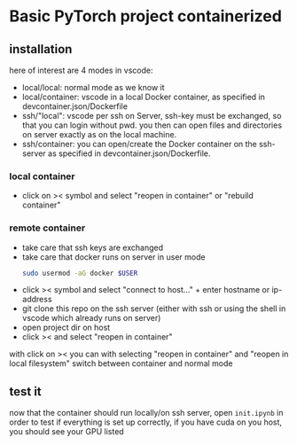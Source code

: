 # Basic PyTorch project containerized

## installation

here of interest are 4 modes in vscode:

- local/local: normal mode as we know it
- local/container: vscode in a local Docker container, as specified in devcontainer.json/Dockerfile
- ssh/"local": vscode per ssh on Server, ssh-key must be exchanged, so that you can login without pwd. you then can open files and directories on server exactly as on the local machine.
- ssh/container: you can open/create the Docker container on the ssh-server as specified in devcontainer.json/Dockerfile.

### local container

- click on >< symbol  and select "reopen in container" or "rebuild container" 

### remote container

- take care that ssh keys are exchanged
- take care that docker runs on server in user mode
    ```sh
    sudo usermod -aG docker $USER
    ```
- click >< symbol  and select "connect to host..." + enter hostname or ip-address
- git clone this repo on the ssh server (either with ssh or using the shell in vscode which already runs on server)
- open project dir on host
- click ><  and select "reopen in container"

with click on >< you can with selecting "reopen in container" and "reopen in local filesystem" switch between container and normal mode

## test it

now that the container should run locally/on ssh server, open `init.ipynb` in order to test if everything is set up correctly, if you have cuda on you host, you should see your GPU listed

